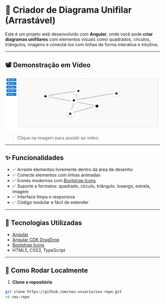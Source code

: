 # 🔌 Criador de Diagrama Unifilar (Arrastável)

Este é um projeto web desenvolvido com **Angular**, onde você pode **criar diagramas unifilares** com elementos visuais como quadrados, círculos, triângulos, imagens e conectá-los com linhas de forma interativa e intuitiva.

---

## 📽️ Demonstração em Vídeo

[![Ver vídeo de demonstração](https://raw.githubusercontent.com/thaleslm/single-line-diagram/main/public/img-apresentacao.png)](https://raw.githubusercontent.com/thaleslm/single-line-diagram/main/public/video-apresentacao.mp4)

> Clique na imagem para assistir ao vídeo.

---

## ✨ Funcionalidades

- ✅ Arraste elementos livremente dentro da área de desenho
- ✅ Conecte elementos com linhas animadas
- ✅ Ícones modernos com [Bootstrap Icons](https://icons.getbootstrap.com/)
- ✅ Suporte a formatos: quadrado, círculo, triângulo, losango, estrela, imagem
- ✅ Interface limpa e responsiva
- ✅ Código modular e fácil de estender

---

## 🧱 Tecnologias Utilizadas

- [Angular](https://angular.io/)
- [Angular CDK DragDrop](https://material.angular.io/cdk/drag-drop/overview)
- [Bootstrap Icons](https://icons.getbootstrap.com/)
- HTML5, CSS3, TypeScript

---

## 🚀 Como Rodar Localmente

1. **Clone o repositório**

```bash
git clone https://github.com/seu-usuario/seu-repo.git
cd seu-repo
